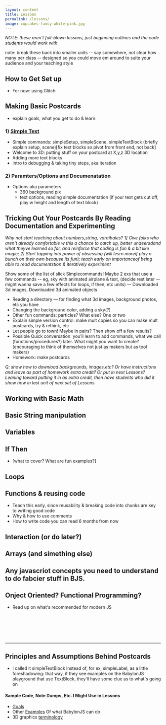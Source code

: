 ```yaml
---
layout: content
title: Lessons
permalink: /lessons/
image: cupcakes-fancy-white-pink.jpg
---
```



*NOTE: these aren't full-blown lessons, just beginning outlines and the code students would work with*

note: break these back into smaller units -- say somewhere, not clear how many per class -- designed so you could move em around to suite your audience and your teaching style 

## How to Get Set up
- For now: using Glitch 

## Making Basic Postcards

- explain goals, what you get to do & learn

###  1) [Simple Text](../pages/lessons/basic-postcard/text-hello/index.html)
- Simple commands: simpleSetup, simpleScene, simpleTextBlock (briefly explain setup, scene)[fix text blocks so pivot from front end, not back]
- Welcome to 3D: putting stuff on your postcard at X,y,z 3D location
- Adding more text blocks
- Intro to debugging & taking tiny steps, aka iteration 


###  2) Paramters/Options and Documenatation
- Options aka parameters
  - 360 background pix
  - text options, reading simple documentation  (if your text gets cut off, play w height and length of text block)

##  Tricking Out Your Postcards By Reading Documentation and Experimenting

*Why not start teaching about numbers,string, varaibales?  1] Give folks who aren't already comfortable w this a chance to catch up, better undeersdand what theyve learned so far, and reinforce that coding is fun & a bit like magic; 2) Start tapping into power of obsessing (will lesrn moreif play a bunch on their own because its fun); teach early on importanceof being able to read documentstion & iteratively experiment*

Show some of the list of slick Simplecommands!  Maybe 2 exs that use a few commands -- eg, sky with animated airplane & text, (decide rest later -- might wanna save a few effects for loops, if then, etc units)
— Downloaded 3d images, Downloaded 3d animated objects
  - Reading a directory — for finding what 3d images, background photos, etc you have
- Changing the background color, adding a sky(?)
- Other fun commands: particles?  What else?  One or two 
- Explain simple version control: make mult copies so you can make mult postcards, try & rethink, etc
- Let people go to town! Maybe in pairs? Then show off a few results?
- Possible Quick conversation:  you’ll learn to add commands, what we call (functions/procedures?) later. What might you want to create?  (encouraging to think of themselves not just as makers but as tool makers)
- Homework: make postcards

*Q: show how to download backgrounds, images,etc?  Or have instructions and leave as part of homework extra credit?  Or put in next Lessons? Leaning toward putting it in as extra credit, then have students who did it show how  in last unit of next set of Lessons*


## Working with Basic Math

## Basic String manipulation

## Variables

## If Then
- [what to cover?  What are fun examples?]


## Loops

## Functions & reusing code
- Teach this early, since reusability & breaking code into chunks are key to writing good code
- Why & how to use comments 
- How to write code you can read 6 months from now 

## Interaction (or do later?)

## Arrays (and simething else)

## Any javascriot concepts you need to understand to do fabcier stuff in BJS.

## Onject Oriented?  Functional Programming?
- Read up on what's recommended for modern JS

&nbsp;

&nbsp;

&nbsp;

<hr/>

## Principles and Assumptions Behind Postcards
- I called it simpleTextBlock instead of, for ex, simpleLabel, as a little foreshadowing: that way, if they see examples on the BabylonJS playground that use TextBlock, they'll have some clue as to what's going on 


#### Sample Code, Note Dumps, Etc. I Might Use in Lessons

- [Goals](../pages/lessons/goals/index.html)
- Other [Examples](../pages/examples/more-stuff.html) Of what BabylonJS can do
- 3D graphics [terminology](../pages/lessons/tutorial-3Dgraphics-terminology.html)
